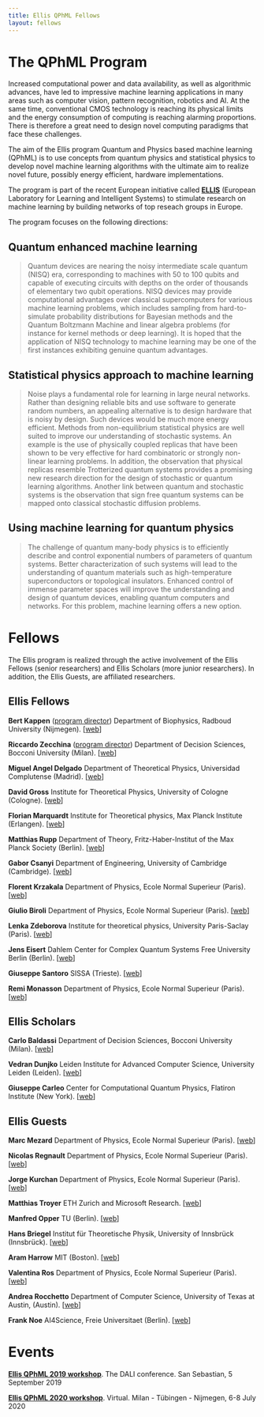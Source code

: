 ```yaml
---
title: Ellis QPhML Fellows
layout: fellows
---
```


# <a name="fellowsprogram"></a>The QPhML Program

Increased computational power and data availability, as well as algorithmic advances, have led to impressive machine learning applications in many areas such as computer vision, pattern recognition, robotics and AI. At the same time, conventional CMOS technology is reaching its physical limits and the energy consumption of computing is reaching alarming proportions. There is therefore a great need to design novel computing paradigms that face these challenges.

The aim of the Ellis program Quantum and Physics based machine learning (QPhML) is to use concepts from quantum physics and statistical physics to develop novel machine learning algorithms with the ultimate aim to realize novel future, possibly energy efficient, hardware implementations.

The program is part of the recent European initiative called [**ELLIS**](https://ellis.eu/) (European Laboratory for Learning and Intelligent Systems) to stimulate research on machine learning by building networks of top reseach groups in Europe.

The program focuses on the following directions:

## Quantum enhanced machine learning

> Quantum devices are nearing the noisy intermediate scale quantum (NISQ) era, corresponding to machines with 50 to 100 qubits and capable of executing circuits with depths on the order of thousands of elementary two qubit operations. NISQ devices may provide computational advantages over classical supercomputers for various machine learning problems, which includes sampling from hard-to-simulate probability distributions for Bayesian methods and the Quantum Boltzmann Machine and linear algebra problems (for instance for kernel methods or deep learning). It is hoped that the application of NISQ technology to machine learning may be one of the first instances exhibiting genuine quantum advantages.

## Statistical physics approach to machine learning

> Noise plays a fundamental role for learning in large neural networks. Rather than designing reliable bits and use software to generate random numbers, an appealing alternative is to design hardware that is noisy by design. Such devices would be much more energy efficient. Methods from non-equilibrium statistical physics are well suited to improve our understanding of stochastic systems. An example is the use of physically coupled replicas that have been shown to be very effective for hard combinatoric or strongly non-linear learning problems. In addition, the observation that physical replicas resemble Trotterized quantum systems provides a promising new research direction for the design of stochastic or quantum learning algorithms. Another link between quantum and stochastic systems is the observation that sign free quantum systems can be mapped onto classical stochastic diffusion problems.

## Using machine learning for quantum physics

> The challenge of quantum many-body physics is to efficiently describe and control exponential numbers of parameters of quantum systems. Better characterization of such systems will lead to the understanding of quantum materials such as high-temperature superconductors or topological insulators. Enhanced control of immense parameter spaces will improve the understanding and design of quantum devices, enabling quantum computers and networks. For this problem, machine learning offers a new option.

# <a name="fellows"></a>Fellows

The Ellis program is realized through the active involvement of the Ellis Fellows (senior researchers) and Ellis Scholars (more junior researchers). In addition, the Ellis Guests, are affiliated researchers.

## Ellis Fellows

**Bert Kappen** (<ins>program director</ins>) Department of Biophysics, Radboud University (Nijmegen). [[web](http://www.snn.ru.nl/~bertk/)]

**Riccardo Zecchina** (<ins>program director</ins>) Department of Decision Sciences, Bocconi University (Milan). [[web](https://sites.google.com/view/riccardozecchina/)]

**Miguel Angel Delgado** Department of Theoretical Physics, Universidad Complutense (Madrid). [[web](https://orcid.org/0000-0003-2746-5062)]

**David Gross** Institute for Theoretical Physics, University of Cologne (Cologne). [[web](https://www.thp.uni-koeln.de/gross/david_gross.html)]

**Florian Marquardt** Institute for Theoretical physics, Max Planck Institute (Erlangen). [[web](http://www.thp2.nat.uni-erlangen.de/index.php/Homepage_Florian_Marquardt)]
    
**Matthias Rupp** Department of Theory, Fritz-Haber-Institut of the Max Planck Society (Berlin). [[web](https://www.mrupp.info/)]

**Gabor Csanyi** Department of Engineering, University of Cambridge (Cambridge). [[web](http://www.eng.cam.ac.uk/profiles/gc121)]

**Florent Krzakala** Department of Physics, Ecole Normal Superieur (Paris). [[web](https://florentkrzakala.com/)]
    
**Giulio Biroli** Department of Physics, Ecole Normal Superieur (Paris). [[web](https://prairie-institute.fr/chairs/biroli-giulio/)]
    
**Lenka Zdeborova** Institute for theoretical physics, University Paris-Saclay (Paris). [[web](http://artax.karlin.mff.cuni.cz/~zdebl9am/)]
    
**Jens Eisert** Dahlem Center for Complex Quantum Systems Free University Berlin (Berlin). [[web](https://www.physik.fu-berlin.de/en/einrichtungen/ag/ag-eisert/people/eisert/index.html)]

**Giuseppe Santoro** SISSA (Trieste). [[web](https://cm.sissa.it/people/members.php?ID=3)]
    
**Remi Monasson** Department of Physics, Ecole Normal Superieur (Paris). [[web](http://www.phys.ens.fr/~monasson/)] 

## Ellis Scholars

**Carlo Baldassi** Department of Decision Sciences, Bocconi University (Milan). [[web](http://didattica.unibocconi.eu/mypage/index.php?IdUte=195030&cognome=BALDASSI&nome=CARLO&urlBackMy=)]

**Vedran Dunjko** Leiden Institute for Advanced Computer Science, University Leiden (Leiden). [[web](https://www.universiteitleiden.nl/en/staffmembers/vedran-dunjko#tab-1)]

**Giuseppe Carleo** Center for Computational Quantum Physics, Flatiron Institute (New York). [[web](https://www.simonsfoundation.org/team/giuseppe-carleo/)] 

## Ellis Guests

**Marc Mezard** Department of Physics, Ecole Normal Superieur (Paris). [[web](https://www.marcmezard.fr/)]
    
**Nicolas Regnault** Department of Physics, Ecole Normal Superieur (Paris). [[web](http://www.phys.ens.fr/~regnault/)]
    
**Jorge Kurchan** Department of Physics, Ecole Normal Superieur (Paris). [[web](https://scholar.google.fr/citations?user=18qQeMMAAAAJ&hl=fr)]
    
**Matthias Troyer** ETH Zurich and Microsoft Research. [[web](https://www.microsoft.com/en-us/research/people/mtroyer/)]
    
**Manfred Opper** TU (Berlin). [[web](https://dblp.uni-trier.de/pers/o/Opper:Manfred.html)]
    
**Hans Briegel** Institut für Theoretische Physik, University of Innsbrück (Innsbrück). [[web](https://www.uibk.ac.at/th-physik/staff/briegel/)]
    
**Aram Harrow** MIT (Boston). [[web](http://web.mit.edu/aram/www/)]
    
**Valentina Ros** Department of Physics, Ecole Normal Superieur (Paris). [[web](https://scholar.google.it/citations?user=9809-1wAAAAJ&hl=it)]
    
**Andrea Rocchetto** Department of Computer Science, University of Texas at Austin, (Austin). [[web](https://andrearocchetto.github.io/)] 

**Frank Noe** AI4Science, Freie Universitaet (Berlin). [[web](http://www.mi.fu-berlin.de/en/math/groups/comp-mol-bio/)]

# <a name="events"></a>Events

[**Ellis QPhML 2019 workshop**](http://dalimeeting.org/dali2019b/workshop-05-04.html). The DALI conference. San Sebastian, 5 September 2019

[**Ellis QPhML 2020 workshop**](https://ellisqphml.github.io/qphml2020). Virtual. Milan - Tübingen - Nijmegen, 6-8 July 2020
